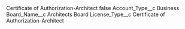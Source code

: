 <?xml version="1.0" encoding="UTF-8"?>
<CustomMetadata xmlns="http://soap.sforce.com/2006/04/metadata" xmlns:xsi="http://www.w3.org/2001/XMLSchema-instance" xmlns:xsd="http://www.w3.org/2001/XMLSchema">
    <label>Certificate of Authorization-Architect</label>
    <protected>false</protected>
    <values>
        <field>Account_Type__c</field>
        <value xsi:type="xsd:string">Business</value>
    </values>
    <values>
        <field>Board_Name__c</field>
        <value xsi:type="xsd:string">Architects Board</value>
    </values>
    <values>
        <field>License_Type__c</field>
        <value xsi:type="xsd:string">Certificate of Authorization-Architect</value>
    </values>
</CustomMetadata>

